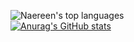 ![Naereen's top languages](https://github-readme-stats.vercel.app/api/top-langs/?username=Kockiee&theme=blue-green)          
[![Anurag's GitHub stats](https://github-readme-stats.vercel.app/api?username=Kockiee&show_icons=true&theme=merko)](https://github.com/Kockiee/github-readme-stats)
